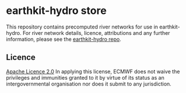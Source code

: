 # earthkit-hydro store

This repository contains precomputed river networks for use in earthkit-hydro. For river network details, licence, attributions and any further information, please see the [earthkit-hydro repo](https://github.com/ecmwf/earthkit-hydro).

## Licence

[Apache Licence 2.0](https://opensource.org/licenses/apache-2-0) In applying this license, ECMWF does not waive the privileges and immunities granted to it by virtue of its status as an intergovernmental organisation nor does it submit to any jurisdiction.